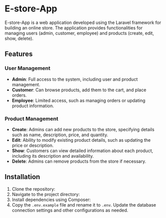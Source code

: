 # E-store-App

E-store-App is a web application developed using the Laravel framework for building an online store. The application provides functionalities for managing users (admin, customer, employee) and products (create, edit, show, delete).

## Features

### User Management
- **Admin**: Full access to the system, including user and product management.
- **Customer**: Can browse products, add them to the cart, and place orders.
- **Employee**: Limited access, such as managing orders or updating product information.

### Product Management
- **Create**: Admins can add new products to the store, specifying details such as name, description, price, and quantity.
- **Edit**: Ability to modify existing product details, such as updating the price or description.
- **Show**: Customers can view detailed information about each product, including its description and availability.
- **Delete**: Admins can remove products from the store if necessary.

## Installation

1. Clone the repository:
2. Navigate to the project directory:
3. Install dependencies using Composer:
4. Copy the `.env.example` file and rename it to `.env`. Update the database connection settings and other configurations as needed.




